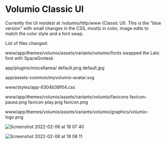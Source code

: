 # Volumio Classic UI

Currently the UI residest at /volumio/http/www (Classic UI). This is the "blue version" with small changes in the CSS, mostlz in color, image edits to match the color style and a font swap.

List of files changed:

www/app/themes/volumio/assets/variants/volumio/fonts swapped the Lato font with SpaceGrotesk

app/plugins/miscellanea/ default.png default.jpg

app/assets-common/myvolumio-avatar.svg

www/styles/app-6304b38f04.css

www/app/themes/volumio/assets/variants/volumio/favicons favicon-pause.png favicon-play.png favicon.png

www/app/themes/volumio/assets/variants/volumio/graphics/volumio-logo.png


![Screenshot 2022-02-06 at 18 07 40](https://user-images.githubusercontent.com/15832252/152692433-86ea20be-0bc3-4be3-b6f7-06e71a8c1d1e.png)


![Screenshot 2022-02-06 at 18 08 11](https://user-images.githubusercontent.com/15832252/152692429-3cad3118-4c33-45d1-b642-b2ddcb8e5413.png)
